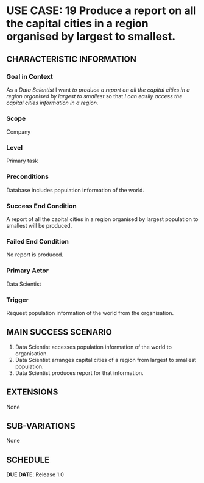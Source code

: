 # USE CASE: 19 Produce a report on all the capital cities in a region organised by largest to smallest.

## CHARACTERISTIC INFORMATION

### Goal in Context

As a *Data Scientist* I want *to produce a report on all the capital cities in a region organised by largest to smallest* so that *I can easily access the capital cities information in a region.*

### Scope

Company

### Level

Primary task

### Preconditions

Database includes population information of the world.

### Success End Condition

A report of all the capital cities in a region organised by largest population to smallest will be produced.

### Failed End Condition

No report is produced.

### Primary Actor

Data Scientist

### Trigger

Request population information of the world from the organisation.

## MAIN SUCCESS SCENARIO

1. Data Scientist accesses population information of the world to organisation.
2. Data Scientist arranges capital cities of a region from largest to smallest population.
3. Data Scientist produces report for that information.

## EXTENSIONS

None

## SUB-VARIATIONS

None

## SCHEDULE

**DUE DATE**: Release 1.0